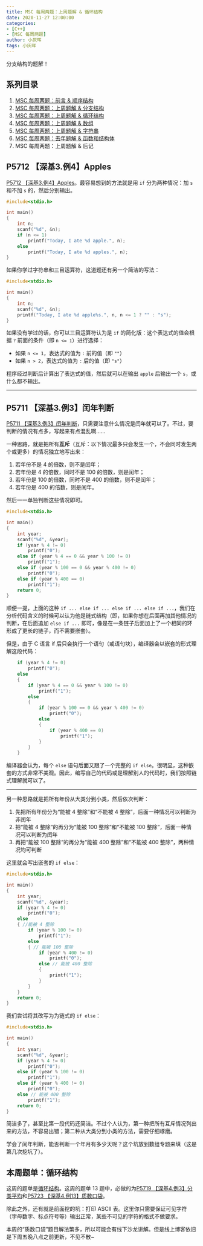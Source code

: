 ```yaml
---
title: MSC 每周两题：上周题解 & 循环结构
date: 2020-11-27 12:00:00
categories:
- [C++]
- [MSC 每周两题]
author: 小灰晖
tags: 小灰晖
---
```


分支结构的题解！

<!-- More -->

## 系列目录

1. [MSC 每周两题：前言 & 顺序结构](/2020/11/13/2020-programming-of-the-week-1-preface-and-sequential/)
2. [MSC 每周两题：上周题解 & 分支结构](/2020/11/20/2020-programming-of-the-week-2-branch/)
3. [MSC 每周两题：上周题解 & 循环结构](/2020/11/27/2020-programming-of-the-week-3-loop/)
4. [MSC 每周两题：上周题解 & 数组](/2020/12/15/2020-programming-of-the-week-4-array/)
5. [MSC 每周两题：上周题解 & 字符串](/2020/12/25/2020-programming-of-the-week-5-string/)
6. [MSC 每周两题：去年题解 & 函数和结构体](/2021/03/04/2020-programming-of-the-week-6-function-and-structure/)
7. MSC 每周两题：上周题解 & 后记

## P5712 【深基3.例4】Apples

[P5712 【深基3.例4】Apples](https://www.luogu.com.cn/problem/P5712)。最容易想到的方法就是用 `if` 分为两种情况：加 `s` 和不加 `s` 的，然后分别输出。

```cpp
#include<stdio.h>

int main()
{
    int n;
    scanf("%d", &n);
    if (n <= 1)
        printf("Today, I ate %d apple.", n);
    else
        printf("Today, I ate %d apples.", n);
}
```

如果你学过字符串和三目运算符，这道题还有另一个简洁的写法：

```cpp
#include<stdio.h>

int main()
{
    int n;
    scanf("%d", &n);
    printf("Today, I ate %d apple%s.", n, n <= 1 ? "" : "s");
}
```

如果没有学过的话，你可以三目运算符认为是 `if` 的简化版：这个表达式的值会根据 `?` 前面的条件（即 `n <= 1`）进行选择：

* 如果 `n <= 1`，表达式的值为 `:` 前的值（即 `""`）
* 如果 `n > 2`，表达式的值为 `:` 后的值（即 `"s"`）

程序经过判断后计算出了表达式的值，然后就可以在输出 `apple` 后输出一个 `s`，或什么都不输出。

------------------

## P5711 【深基3.例3】闰年判断

[P5711 【深基3.例3】闰年判断](https://www.luogu.com.cn/problem/P5711)，只需要注意什么情况是闰年就可以了。不过，要判断的情况有点多，写起来有点混乱啊……

一种思路，就是把所有**互斥**（互斥：以下情况最多只会发生一个，不会同时发生两个或更多）的情况独立地写出来：

1. 若年份不是 4 的倍数，则不是闰年；
2. 若年份是 4 的倍数，同时不是 100 的倍数，则是闰年；
3. 若年份是 100 的倍数，同时不是 400 的倍数，则不是闰年；
4. 若年份是 400 的倍数，则是闰年。

然后一一单独判断这些情况即可。

```cpp
#include<stdio.h>

int main()
{
    int year;
    scanf("%d", &year);
    if (year % 4 != 0)
        printf("0");
    else if (year % 4 == 0 && year % 100 != 0)
        printf("1");
    else if (year % 100 == 0 && year % 400 != 0)
        printf("0");
    else if (year % 400 == 0)
        printf("1");
    return 0;
}
```

顺便一提，上面的这种 `if ... else if ... else if ... else if ...`，我们在分析代码含义的时候可以认为他是链式结构（即，如果你想在后面再加其他情况的判断，在后面追加 `else if ...` 即可，像是在一条链子后面加上了一个相同的环形成了更长的链子，而不需要嵌套）。

但是，由于 C 语言 if 后只会执行一个语句（或语句块），编译器会以嵌套的形式理解这段代码：

```cpp
    if (year % 4 != 0)
        printf("0");
    else
    {
        if (year % 4 == 0 && year % 100 != 0)
            printf("1");
        else
        {
            if (year % 100 == 0 && year % 400 != 0)
                printf("0");
            else
            {
                if (year % 400 == 0)
                    printf("1");
            }
        }
    }
```

编译器会认为，每个 `else` 语句后面又跟了一个完整的 `if else`。很明显，这种嵌套的方式非常不美观。因此，编写自己的代码或是理解别人的代码时，我们按照链式理解就可以了。

---------------------

另一种思路就是把所有年份从大类分到小类，然后依次判断：

1. 先把所有年份分为“能被 4 整除”和“不能被 4 整除”，后面一种情况可以判断为非闰年
2. 把“能被 4 整除”的再分为“能被 100 整除”和“不能被 100 整除”，后面一种情况可以判断为闰年
3. 再把“能被 100 整除”的再分为“能被 400 整除”和“不能被 400 整除”，两种情况均可判断

这里就会写出嵌套的 `if else`：

```cpp
#include<stdio.h>

int main()
{
    int year;
    scanf("%d", &year);
    if (year % 4 != 0)
        printf("0");
    else
    { //能被 4 整除
        if (year % 100 != 0)
            printf("1");
        else
        { // 能被 100 整除
            if (year % 400 != 0)
                printf("0");
            else // 能被 400 整除
            {
                printf("1");
            }
        }
    }
    return 0;
}
```

我们尝试将其改写为为链式的 `if else`：

```cpp
#include<stdio.h>

int main()
{
    int year;
    scanf("%d", &year);
    if (year % 4 != 0)
        printf("0");
    else if (year % 100 != 0)
        printf("1");
    else if (year % 400 != 0)
        printf("0");
    else // 能被 400 整除
        printf("1");
    return 0;
}
```

简洁多了，甚至比第一段代码还简洁。不过个人认为，第一种把所有互斥情况列出来的方法，不容易出错；第二种从大类分到小类的方法，需要仔细琢磨。

学会了闰年判断，能否判断一个年月有多少天呢？这个坑放到数组专题来填（这是第几次挖坑了）。

## 本周题单：循环结构

这周的题单是[循环结构](https://www.luogu.com.cn/training/102)。这周的题单 13 题中，必做的为[P5719 【深基4.例3】分类平均](https://www.luogu.com.cn/problem/P5719)和[P5723 【深基4.例13】质数口袋](https://www.luogu.com.cn/problem/P5723)。

除此之外，还有就是前面挖的坑：打印 ASCII 表。这里你只需要保证可见字符（字母数字、标点符号等）输出正常，某些不可见的字符的格式不做要求。

本周的“质数口袋”题目解法繁多，所以可能会有线下沙龙讲解。但是线上博客依旧是下周五晚八点之前更新，不见不散~
